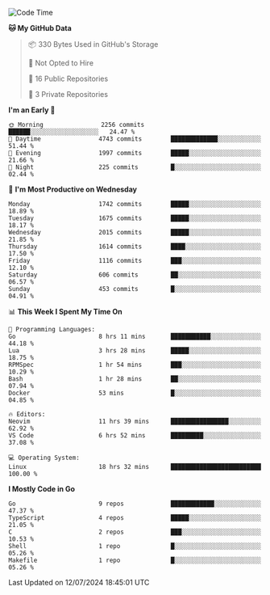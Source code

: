 <!--START_SECTION:waka-->
![Code Time](http://img.shields.io/badge/Code%20Time-766%20hrs%2047%20mins-blue)

**🐱 My GitHub Data** 

> 📦 330 Bytes Used in GitHub's Storage 
 > 
> 🚫 Not Opted to Hire
 > 
> 📜 16 Public Repositories 
 > 
> 🔑 3 Private Repositories 
 > 
**I'm an Early 🐤** 

```text
🌞 Morning                2256 commits        ██████░░░░░░░░░░░░░░░░░░░   24.47 % 
🌆 Daytime                4743 commits        █████████████░░░░░░░░░░░░   51.44 % 
🌃 Evening                1997 commits        █████░░░░░░░░░░░░░░░░░░░░   21.66 % 
🌙 Night                  225 commits         █░░░░░░░░░░░░░░░░░░░░░░░░   02.44 % 
```
📅 **I'm Most Productive on Wednesday** 

```text
Monday                   1742 commits        █████░░░░░░░░░░░░░░░░░░░░   18.89 % 
Tuesday                  1675 commits        █████░░░░░░░░░░░░░░░░░░░░   18.17 % 
Wednesday                2015 commits        █████░░░░░░░░░░░░░░░░░░░░   21.85 % 
Thursday                 1614 commits        ████░░░░░░░░░░░░░░░░░░░░░   17.50 % 
Friday                   1116 commits        ███░░░░░░░░░░░░░░░░░░░░░░   12.10 % 
Saturday                 606 commits         ██░░░░░░░░░░░░░░░░░░░░░░░   06.57 % 
Sunday                   453 commits         █░░░░░░░░░░░░░░░░░░░░░░░░   04.91 % 
```


📊 **This Week I Spent My Time On** 

```text
💬 Programming Languages: 
Go                       8 hrs 11 mins       ███████████░░░░░░░░░░░░░░   44.18 % 
Lua                      3 hrs 28 mins       █████░░░░░░░░░░░░░░░░░░░░   18.75 % 
RPMSpec                  1 hr 54 mins        ███░░░░░░░░░░░░░░░░░░░░░░   10.29 % 
Bash                     1 hr 28 mins        ██░░░░░░░░░░░░░░░░░░░░░░░   07.94 % 
Docker                   53 mins             █░░░░░░░░░░░░░░░░░░░░░░░░   04.85 % 

🔥 Editors: 
Neovim                   11 hrs 39 mins      ████████████████░░░░░░░░░   62.92 % 
VS Code                  6 hrs 52 mins       █████████░░░░░░░░░░░░░░░░   37.08 % 

💻 Operating System: 
Linux                    18 hrs 32 mins      █████████████████████████   100.00 % 
```

**I Mostly Code in Go** 

```text
Go                       9 repos             ████████████░░░░░░░░░░░░░   47.37 % 
TypeScript               4 repos             █████░░░░░░░░░░░░░░░░░░░░   21.05 % 
C                        2 repos             ███░░░░░░░░░░░░░░░░░░░░░░   10.53 % 
Shell                    1 repo              █░░░░░░░░░░░░░░░░░░░░░░░░   05.26 % 
Makefile                 1 repo              █░░░░░░░░░░░░░░░░░░░░░░░░   05.26 % 
```




 Last Updated on 12/07/2024 18:45:01 UTC
<!--END_SECTION:waka-->
